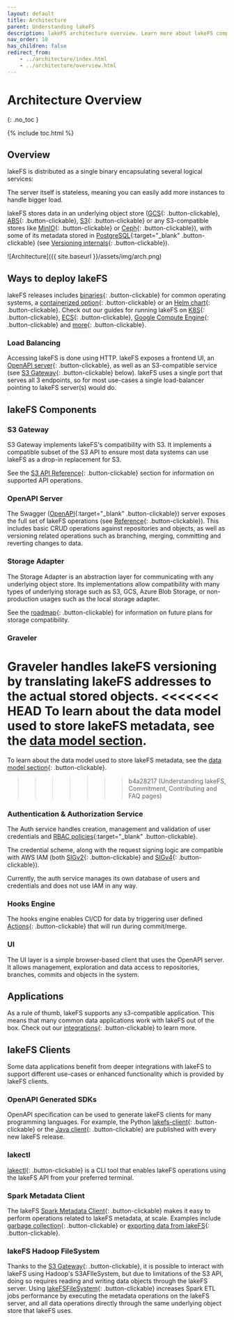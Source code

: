 ```yaml
---
layout: default
title: Architecture
parent: Understanding lakeFS
description: lakeFS architecture overview. Learn more about lakeFS components, including its S3 API gateway.
nav_order: 10
has_children: false
redirect_from:
    - ../architecture/index.html
    - ../architecture/overview.html
---
```

# Architecture Overview
{: .no_toc }


{% include toc.html %}

## Overview

lakeFS is distributed as a single binary encapsulating several logical services:

The server itself is stateless, meaning you can easily add more instances to handle bigger load.

lakeFS stores data in an underlying object store ([GCS](https://cloud.google.com/storage){: .button-clickable}, [ABS](https://azure.microsoft.com/en-us/services/storage/blobs/){: .button-clickable},
[S3](https://aws.amazon.com/s3/){: .button-clickable} or any S3-compatible stores like [MinIO](https://min.io/){: .button-clickable} or [Ceph](https://docs.ceph.com/){: .button-clickable}), with some of its metadata stored in [PostgreSQL](https://www.postgresql.org/){:target="_blank" .button-clickable} (see [Versioning internals](../understand/versioning-internals.md){: .button-clickable}).


<!-- The below draw.io diagram source can be found here: https://drive.google.com/file/d/1lctPtGVEmOlCNHi3jiW4XXmyQQFkxzyx/view?usp=sharing -->

![Architecture]({{ site.baseurl }}/assets/img/arch.png)

## Ways to deploy lakeFS

lakeFS releases includes [binaries](https://github.com/treeverse/lakeFS/releases){: .button-clickable} for common operating systems, a [containerized option](https://hub.docker.com/r/treeverse/lakefs){: .button-clickable} or 
an [Helm chart](https://artifacthub.io/packages/helm/lakefs/lakefs){: .button-clickable}.
Check out our guides for running lakeFS on [K8S](../deploy/k8s.md){: .button-clickable}, [ECS](../deploy/aws.md#on-ecs){: .button-clickable}, [Google Compute Engine](../deploy/gcp.md#on-google-compute-engine){: .button-clickable} and [more](../deploy/){: .button-clickable}.

### Load Balancing

Accessing lakeFS is done using HTTP.
lakeFS exposes a frontend UI, an [OpenAPI server](#openapi-server){: .button-clickable}, as well as an S3-compatible service (see [S3 Gateway](#s3-gateway){: .button-clickable} below).
lakeFS uses a single port that serves all 3 endpoints, so for most use-cases a single load-balancer pointing
to lakeFS server(s) would do.

## lakeFS Components

### S3 Gateway

S3 Gateway implements lakeFS's compatibility with S3. It implements a compatible subset of the S3 API to ensure most data systems can use lakeFS as a drop-in replacement for S3.

See the [S3 API Reference](../reference/s3.md){: .button-clickable} section for information on supported API operations.

### OpenAPI Server

The Swagger ([OpenAPI](https://swagger.io/docs/specification/basic-structure/){:target="_blank" .button-clickable}) server exposes the full set of lakeFS operations (see [Reference](../reference/api.md){: .button-clickable}). This includes basic CRUD operations against repositories and objects, as well as versioning related operations such as branching, merging, committing and reverting changes to data.

### Storage Adapter

The Storage Adapter is an abstraction layer for communicating with any underlying object store. 
Its implementations allow compatibility with many types of underlying storage such as S3, GCS, Azure Blob Storage, or non-production usages such as the local storage adapter.

See the [roadmap](roadmap.md){: .button-clickable} for information on future plans for storage compatibility. 

### Graveler

Graveler handles lakeFS versioning by translating lakeFS addresses to the actual stored objects.
<<<<<<< HEAD
To learn about the data model used to store lakeFS metadata, see the [data model section](versioning-internals.md).
=======
To learn about the data model used to store lakeFS metadata, see the [data model section](data-model.md){: .button-clickable}.
>>>>>>> b4a28217 (Understanding lakeFS, Commitment, Contributing and FAQ pages)

### Authentication & Authorization Service

The Auth service handles creation, management and validation of user credentials and [RBAC policies](https://en.wikipedia.org/wiki/Role-based_access_control){:target="_blank" .button-clickable}.

The credential scheme, along with the request signing logic are compatible with AWS IAM (both [SIGv2](https://docs.aws.amazon.com/general/latest/gr/signature-version-2.html){: .button-clickable} and [SIGv4](https://docs.aws.amazon.com/general/latest/gr/signature-version-4.html){: .button-clickable}).

Currently, the auth service manages its own database of users and credentials and does not use IAM in any way. 

### Hooks Engine

The hooks engine enables CI/CD for data by triggering user defined [Actions](../setup/hooks.md){: .button-clickable} that will run during commit/merge. 

### UI

The UI layer is a simple browser-based client that uses the OpenAPI server. It allows management, exploration and data access to repositories, branches, commits and objects in the system.

## Applications

As a rule of thumb, lakeFS supports any s3-compatible application. This means that many common data applications work with lakeFS out of the box.
Check out our [integrations](../integrations){: .button-clickable} to learn more.

## lakeFS Clients

Some data applications benefit from deeper integrations with lakeFS to support different use-cases or enhanced functionality which is provided by lakeFS clients.

### OpenAPI Generated SDKs

OpenAPI specification can be used to generate lakeFS clients for many programming languages.
For example, the Python [lakefs-client](https://pypi.org/project/lakefs-client/){: .button-clickable} or the [Java client](https://search.maven.org/artifact/io.lakefs/api-client){: .button-clickable} are published 
with every new lakeFS release.

### lakectl

[lakectl](../reference/commands.md){: .button-clickable} is a CLI tool that enables lakeFS operations using the lakeFS API from your preferred terminal.

### Spark Metadata Client

The lakeFS [Spark Metadata Client](../reference/spark-client.md){: .button-clickable} makes it easy to perform
operations related to lakeFS metadata, at scale. Examples include [garbage collection](../reference/garbage-collection.md){: .button-clickable} or [exporting data from lakeFS](../reference/export.md){: .button-clickable}.

### lakeFS Hadoop FileSystem

Thanks to the [S3 Gateway](#s3-gateway){: .button-clickable}, it is possible to interact with lakeFS using Hadoop's S3AFIleSystem, 
but due to limitations of the S3 API, doing so requires reading and writing data objects through the lakeFS server.
Using [lakeFSFileSystem](../integrations/spark.md#access-lakefs-using-the-lakefs-specific-hadoop-filesystem){: .button-clickable} increases Spark ETL jobs performance by executing the metadata operations on the lakeFS server,
and all data operations directly through the same underlying object store that lakeFS uses.
